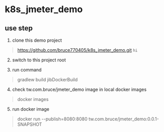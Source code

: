 # k8s_jmeter_demo

## use step 
1. clone this demo project
> https://github.com/bruce770405/k8s_jmeter_demo.git
```hi```

2. switch to this project root

3. run command
> gradlew build jibDockerBuild

4. check tw.com.bruce/jmeter_demo image in local docker images
> docker images

5. run docker image
> docker run --publish=8080:8080 tw.com.bruce/jmeter_demo:0.0.1-SNAPSHOT
